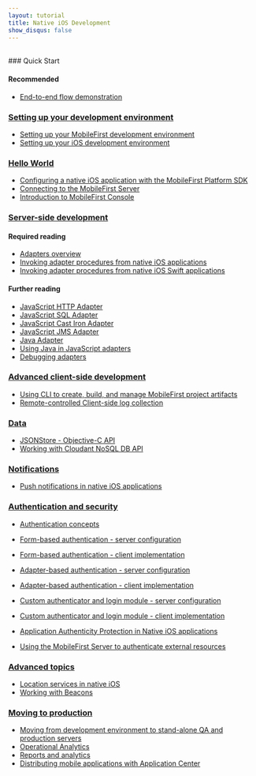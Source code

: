 ```yaml
---
layout: tutorial
title: Native iOS Development
show_disqus: false
---
```

<br>
### Quick Start

#### Recommended
* <a href="../quick-start/ios-quick-start/">End-to-end flow demonstration</a>

### <a href="../setting-up-your-development-environment/">Setting up your development environment</a>

* <a href=" ../setting-up-your-development-environment/setting-mobilefirst-development-environment/">Setting up your MobileFirst development environment</a>
* <a href=" ../setting-up-your-development-environment/setting-ios-development-environment/">Setting up your iOS development environment</a>

### <a href="../hello-world/">Hello World</a>

* <a href="../hello-world/configuring-a-native-ios-with-the-mfp-sdk/">Configuring a native iOS application with the MobileFirst Platform SDK</a>
* <a href="../hello-world/connecting-to-the-mobilefirst-server/">Connecting to the MobileFirst Server</a>
* <a href="../hello-world/mobilefirst-console/">Introduction to MobileFirst Console</a>

### <a href="../server-side-development/">Server-side development</a>

#### Required reading
* <a href="../server-side-development/adapter-framework-overview/">Adapters overview</a>
* <a href="../server-side-development/invoking-adapter-procedures-native-ios-applications/">Invoking adapter procedures from native iOS applications</a>
* <a href="../server-side-development/invoking-adapter-procedures-native-ios-swift-applications/">Invoking adapter procedures from native iOS Swift applications</a>
#### Further reading
* <a href="../server-side-development/js-http-adapter/">JavaScript HTTP Adapter</a>
* <a href="../server-side-development/js-sql-adapter/">JavaScript SQL Adapter</a>
* <a href="../server-side-development/js-cast-iron-adapter/">JavaScript Cast Iron Adapter</a>
* <a href="../server-side-development/js-jms-adapter/">JavaScript JMS Adapter</a>
* <a href="../server-side-development/java-adapter/">Java Adapter</a>
* <a href="../server-side-development/using-java-adapters/">Using Java in JavaScript adapters</a>
* <a href="../server-side-development/debugging-adapters/">Debugging adapters</a>

### <a href="../advanced-client-side-development/">Advanced client-side development</a>

* <a href="../advanced-client-side-development/using-cli-create-build-manage-project-artifacts/">Using CLI to create, build, and manage MobileFirst project artifacts</a>
* <a href="../advanced-client-side-development/remote-controlled-client-side-log-collection/">Remote-controlled Client-side log collection</a>

### <a href="../data/">Data</a>

* <a href="../data/jsonstore/jsonstore-objective-c-api/">JSONStore - Objective-C API</a>
* <a href="../advanced-topics/cloudant-nosql-db-api/">Working with Cloudant NoSQL DB API</a>

### <a href="../notifications/">Notifications</a>

* <a href="../notifications/push-notifications-native-ios-applications/">Push notifications in native iOS applications</a>

### <a href="../authentication-security/">Authentication and security</a>

* <a href="../authentication-security/authentication-concepts/">Authentication concepts</a>
* <a href="../authentication-security/form-based-authentication/">Form-based authentication - server configuration</a>
* <a href="../authentication-security/form-based-authentication/form-based-authentication-native-ios-applications/">Form-based authentication - client implementation</a>
* <a href="../authentication-security/adapter-based-authentication/">Adapter-based authentication - server configuration</a>

* <a href="../authentication-security/adapter-based-authentication/adapter-based-authentication-native-ios-applications/">Adapter-based authentication - client implementation</a>
* <a href="../authentication-security/custom-authenticator-login-module/">Custom authenticator and login module - server configuration</a>
* <a href="../authentication-security/custom-authenticator-login-module/custom-authenticator-login-module-native-ios-applications/">Custom authenticator and login module - client implementation</a>
* <a href="../authentication-security/application-authenticity-protection/application-authenticity-protection-native-ios/">Application Authenticity Protection in Native iOS applications</a>
* <a href="../authentication-security/using-mobilefirst-server-authenticate-external-resources/">Using the MobileFirst Server to authenticate external resources</a>

### <a href="../advanced-topics/">Advanced topics</a>

* <a href="../advanced-topics/location-services-native-ios-applications/">Location services in native iOS</a>
* <a href="../advanced-topics/working-with-beacons/">Working with Beacons</a>

### <a href="../moving-production/">Moving to production</a>

* <a href="../moving-production/moving-development-environment-stand-alone-qa-production-servers/">Moving from development environment to stand-alone QA and production servers</a>
* <a href="../moving-production/operational-analytics/">Operational Analytics</a>
* <a href="../moving-production/reports-analytics/">Reports and analytics</a>
* <a href="../moving-production/distributing-mobile-applications-application-center/">Distributing mobile applications with Application Center</a>
